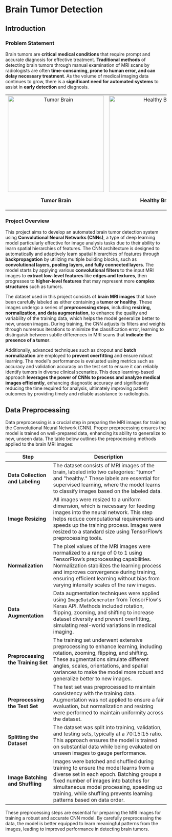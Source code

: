 # Brain Tumor Detection

## Introduction

### Problem Statement

Brain tumors are **critical medical conditions** that require prompt and accurate diagnosis for effective treatment. **Traditional methods** of detecting brain tumors through manual examination of MRI scans by radiologists are often **time-consuming, prone to human error, and can delay necessary treatment**. As the volume of medical imaging data continues to grow, there is a **significant need for automated systems** to assist in **early detection** and diagnosis.

<div align="center">
    <table>
        <tr>
            <td align="center">
                <img src="https://github.com/user-attachments/assets/ca389bf9-fa8d-4ab7-941c-91950397db9a" alt="Tumor Brain" width="300"/>
                <p><b>Tumor Brain</b></p>
            </td>
            <td align="center">
                <img src="https://github.com/user-attachments/assets/b3a41b08-7f53-4dfa-a161-78b60ac35b2a" alt="Healthy Brain" width="300"/>
                <p><b>Healthy Brain</b></p>
            </td>
        </tr>
    </table>
</div>

### Project Overview

This project aims to develop an automated brain tumor detection system using **Convolutional Neural Networks (CNNs)**, a type of deep learning model particularly effective for image analysis tasks due to their ability to learn spatial hierarchies of features. The CNN architecture is designed to automatically and adaptively learn spatial hierarchies of features through **backpropagation** by utilizing multiple building blocks, such as **convolutional layers, pooling layers, and fully connected layers**. The model starts by applying various **convolutional filters** to the input MRI images to **extract low-level features** like **edges and textures**, then progresses to **higher-level features** that may represent more **complex structures** such as tumors.

The dataset used in this project consists of **brain MRI images** that have been carefully labeled as either containing a **tumor or healthy**. These images undergo a series of **preprocessing steps**, including **resizing, normalization, and data augmentation**, to enhance the quality and variability of the training data, which helps the model generalize better to new, unseen images. During training, the CNN adjusts its filters and weights through numerous iterations to minimize the classification error, learning to distinguish between subtle differences in MRI scans that **indicate the presence of a tumor**.

Additionally, advanced techniques such as dropout and **batch normalization** are employed to **prevent overfitting** and ensure robust learning. The model's performance is evaluated using metrics such as accuracy and validation accuracy on the test set to ensure it can reliably identify tumors in diverse clinical scenarios. This deep learning-based approach **leverages the power of CNNs to process and analyze medical images efficiently**, enhancing diagnostic accuracy and significantly reducing the time required for analysis, ultimately improving patient outcomes by providing timely and reliable assistance to radiologists.

## Data Preprocessing

Data preprocessing is a crucial step in preparing the MRI images for training the Convolutional Neural Network (CNN). Proper preprocessing ensures the model is trained on well-prepared data, enhancing its ability to generalize to new, unseen data. The table below outlines the preprocessing methods applied to the brain MRI images:

| **Step**                      | **Description**                                                                                                                                                                                                                                                     |
|-------------------------------|---------------------------------------------------------------------------------------------------------------------------------------------------------------------------------------------------------------------------------------------------------------------|
| **Data Collection and Labeling** | The dataset consists of MRI images of the brain, labeled into two categories: "tumor" and "healthy." These labels are essential for supervised learning, where the model learns to classify images based on the labeled data.                                                   |
| **Image Resizing**            | All images were resized to a uniform dimension, which is necessary for feeding images into the neural network. This step helps reduce computational requirements and speeds up the training process. Images were resized to a standard size using TensorFlow’s preprocessing tools.              |
| **Normalization**             | The pixel values of the MRI images were normalized to a range of 0 to 1 using TensorFlow’s preprocessing capabilities. Normalization stabilizes the learning process and improves convergence during training, ensuring efficient learning without bias from varying intensity scales of the raw images. |
| **Data Augmentation**         | Data augmentation techniques were applied using `ImageDataGenerator` from TensorFlow's Keras API. Methods included rotation, flipping, zooming, and shifting to increase dataset diversity and prevent overfitting, simulating real-world variations in medical imaging.                                   |
| **Preprocessing the Training Set** | The training set underwent extensive preprocessing to enhance learning, including rotation, zooming, flipping, and shifting. These augmentations simulate different angles, scales, orientations, and spatial variances to make the model more robust and generalize better to new images.                  |
| **Preprocessing the Test Set**     | The test set was preprocessed to maintain consistency with the training data. Augmentation was not applied to ensure a fair evaluation, but normalization and resizing were performed to maintain uniformity across the dataset.                                                  |
| **Splitting the Dataset**     | The dataset was split into training, validation, and testing sets, typically at a 70:15:15 ratio. This approach ensures the model is trained on substantial data while being evaluated on unseen images to gauge performance.                                                |
| **Image Batching and Shuffling**   | Images were batched and shuffled during training to ensure the model learns from a diverse set in each epoch. Batching groups a fixed number of images into batches for simultaneous model processing, speeding up training, while shuffling prevents learning patterns based on data order.               |

These preprocessing steps are essential for preparing the MRI images for training a robust and accurate CNN model. By carefully preprocessing the data, the model is better equipped to learn meaningful patterns from the images, leading to improved performance in detecting brain tumors.
